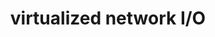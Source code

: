 ---
layout: posts_by_category
categories: virtualized network I/O
title: virtualized network I/O
permalink: /category/virtualized-network-IO
---